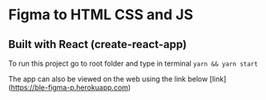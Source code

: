 # Figma to HTML CSS and JS 
## Built with React  (create-react-app)

To run this project go to root folder and type in terminal
` yarn && yarn start `

The app can also be viewed on the web using the link below
[link] (https://ble-figma-p.herokuapp.com)

